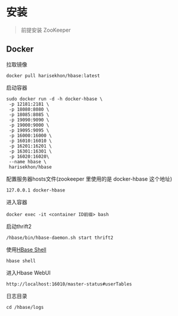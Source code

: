 # 安装
> 前提安装 ZooKeeper
## Docker
拉取镜像
```shell
docker pull harisekhon/hbase:latest
```
启动容器
```shell
sudo docker run -d -h docker-hbase \
 -p 12181:2181 \
 -p 18080:8080 \
 -p 18085:8085 \
 -p 19090:9090 \
 -p 19000:9000 \
 -p 19095:9095 \
 -p 16000:16000 \
 -p 16010:16010 \
 -p 16201:16201 \
 -p 16301:16301 \
 -p 16020:16020\
 --name hbase \
 harisekhon/hbase
```
配置服务器hosts文件(zookeeper 里使用的是 docker-hbase 这个地址)
```shell
127.0.0.1 docker-hbase 
```
进入容器
```shell
docker exec -it <container ID前缀> bash
```
启动thrift2
```shell
/hbase/bin/hbase-daemon.sh start thrift2
```
使用[HBase Shell](https://hbase.apache.org/book.html#shell)
```
hbase shell
```
进入Hbase WebUI
```url
http://localhost:16010/master-status#userTables
```
日志目录
```shell
cd /hbase/logs
```
